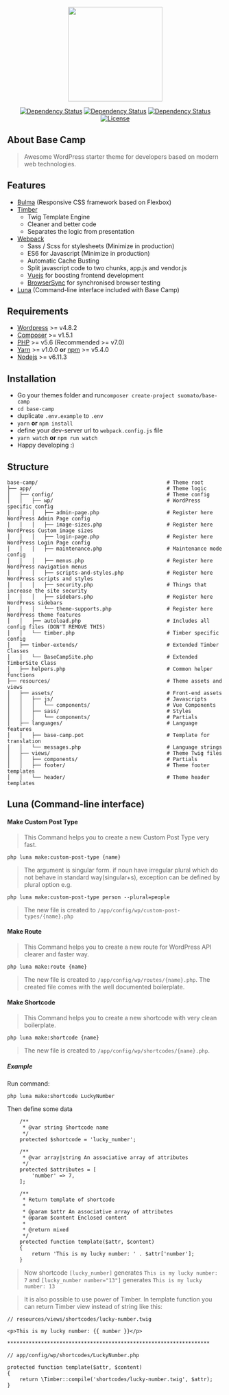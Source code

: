 <p align="center"><img width="220" src="https://raw.githubusercontent.com/suomato/base-camp/develop/resources/assets/images/base-camp-logo.png"></p>

<p align="center">
<a href='https://packagist.org/packages/suomato/base-camp'><img src='https://poser.pugx.org/suomato/base-camp/v/stable.svg' alt="Dependency Status" /></a> <a href='https://packagist.org/packages/suomato/base-camp'><img src='https://poser.pugx.org/suomato/base-camp/v/unstable.svg' alt="Dependency Status" /></a> <a href='https://www.versioneye.com/user/projects/59b4dcb90fb24f002a9812a7'><img src='https://www.versioneye.com/user/projects/59b4dcb90fb24f002a9812a7/badge.svg?style=flat-square' alt="Dependency Status" /></a>  <a href="https://packagist.org/packages/suomato/base-camp"><img src="https://poser.pugx.org/suomato/base-camp/license.svg" alt="License"></a>
</p>

## About Base Camp

> Awesome WordPress starter theme for developers based on modern web technologies.

## Features
* [Bulma](http://bulma.io/) (Responsive CSS framework based on Flexbox)
* [Timber](https://www.upstatement.com/timber/)
  * Twig Template Engine
  * Cleaner and better code
  * Separates the logic from presentation
* [Webpack](https://webpack.github.io/)
  * Sass / Scss for stylesheets (Minimize in production)
  * ES6 for Javascript (Minimize in production)
  * Automatic Cache Busting
  * Split javascript code to two chunks, app.js and vendor.js
  * [Vuejs](https://vuejs.org/) for boosting frontend development
  * [BrowserSync](https://www.browsersync.io/) for synchronised browser testing
* [Luna](https://github.com/suomato/base-camp#luna-command-line-interface) (Command-line interface included with Base Camp)

## Requirements
* [Wordpress](https://wordpress.org/) >= v4.8.2
* [Composer](https://getcomposer.org/download/) >= v1.5.1
* [PHP](http://php.net/manual/en/install.php) >= v5.6 (Recommended >= v7.0)
* [Yarn](https://yarnpkg.com/en/) >= v1.0.0 **or** [npm](https://www.npmjs.com/) >= v5.4.0
* [Nodejs](https://nodejs.org/en/) >= v6.11.3

## Installation
* Go your themes folder and run`composer create-project suomato/base-camp`
* `cd base-camp`
* duplicate `.env.example` to `.env`
* `yarn` **or** `npm install`
* define your dev-server url to `webpack.config.js` file
* `yarn watch` **or** `npm run watch`
* Happy developing :)

## Structure
```
base-camp/                                          # Theme root
├── app/                                            # Theme logic
│   ├── config/                                     # Theme config
│   │   ├── wp/                                     # WordPress specific config
│   │   │   ├── admin-page.php                      # Register here WordPress Admin Page config
│   │   │   ├── image-sizes.php                     # Register here WordPress Custom image sizes
│   │   │   ├── login-page.php                      # Register here WordPress Login Page config
│   │   │   ├── maintenance.php                     # Maintenance mode config
│   │   │   ├── menus.php                           # Register here WordPress navigation menus
│   │   │   ├── scripts-and-styles.php              # Register here WordPress scripts and styles
│   │   │   ├── security.php                        # Things that increase the site security 
│   │   │   ├── sidebars.php                        # Register here WordPress sidebars
│   │   │   └── theme-supports.php                  # Register here WordPress theme features
│   │   ├── autoload.php                            # Includes all config files (DON'T REMOVE THIS)
│   │   └── timber.php                              # Timber specific config
│   ├── timber-extends/                             # Extended Timber Classes
│   │   └── BaseCampSite.php                        # Extended TimberSite Class
│   ├── helpers.php                                 # Common helper functions
├── resources/                                      # Theme assets and views
│   ├── assets/                                     # Front-end assets
│   │   ├── js/                                     # Javascripts
│   │   │   └── components/                         # Vue Components
│   │   ├── sass/                                   # Styles
│   │   │   └── components/                         # Partials
│   ├── languages/                                  # Language features
│   │   ├── base-camp.pot                           # Template for translation
│   │   └── messages.php                            # Language strings
│   ├── views/                                      # Theme Twig files
│   │   ├── components/                             # Partials
│   │   ├── footer/                                 # Theme footer templates
│   │   └── header/                                 # Theme header templates
```

## Luna (Command-line interface)

#### Make Custom Post Type

> This Command helps you to create a new Custom Post Type very fast.

```
php luna make:custom-post-type {name}
```

> The argument is singular form. if noun have irregular plural which do not behave in standard way(singular+s),
exception can be defined by plural option e.g.

```
php luna make:custom-post-type person --plural=people
```

> The new file is created to `/app/config/wp/custom-post-types/{name}.php`

#### Make Route

> This Command helps you to create a new route for WordPress API clearer and faster way.

```
php luna make:route {name}
```

> The new file is created to `/app/config/wp/routes/{name}.php`. The created file comes with the well documented boilerplate.

#### Make Shortcode

> This Command helps you to create a new shortcode with very clean boilerplate. 

```
php luna make:shortcode {name}
```

> The new file is created to `/app/config/wp/shortcodes/{name}.php`.

##### Example

Run command:

```
php luna make:shortcode LuckyNumber
```

Then define some data
```
    /**
     * @var string Shortcode name
     */
    protected $shortcode = 'lucky_number';

    /**
     * @var array|string An associative array of attributes
     */
    protected $attributes = [
        'number' => 7,
    ];

    /**
     * Return template of shortcode
     *
     * @param $attr An associative array of attributes
     * @param $content Enclosed content
     *
     * @return mixed
     */
    protected function template($attr, $content)
    {
        return 'This is my lucky number: ' . $attr['number'];
    }
```

> Now shortcode `[lucky_number]` generates `This is my lucky number: 7` and `[lucky_number number="13"]` generates `This is my lucky number: 13`

> It is also possible to use power of Timber. In template function you can return Timber view instead of string like this:

```
// resources/views/shortcodes/lucky-number.twig

<p>This is my lucky number: {{ number }}</p>

******************************************************************

// app/config/wp/shortcodes/LuckyNumber.php 

protected function template($attr, $content)
{
    return \Timber::compile('shortcodes/lucky-number.twig', $attr);
}
```


